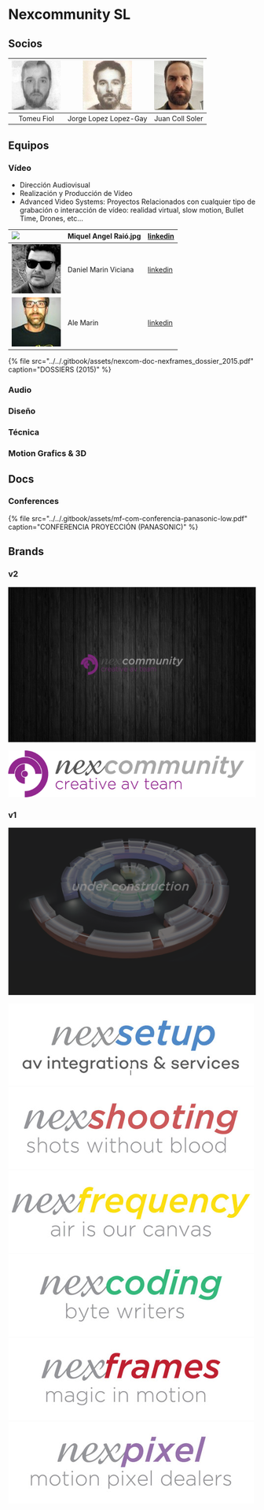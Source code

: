 # Nexcommunity SL

## Socios

| ![](../../.gitbook/assets/socios-bartolome-fiol-arguimbau-2-.jpg-100x100.jpg) | ![](../../.gitbook/assets/socios-jorge-lopez-lopez-gay.jpg-100x100.jpg) | ![](../../.gitbook/assets/socios-juan-coll-soler-2-.jpg-100x100.jpg) |
| :---: | :---: | :---: |
| Tomeu Fiol | Jorge Lopez Lopez-Gay | Juan Coll Soler |

## Equipos

### Vídeo



* Dirección Audiovisual
* Realización y Producción de Vídeo 
* Advanced Video Systems: Proyectos Relacionados con cualquier tipo de grabación o interacción de vídeo: realidad virtual, slow motion, Bullet Time, Drones, etc...

| ![](../../.gitbook/assets/team-miquel-angelraio.jpg-100x100.jpg) | Miquel Angel Raió.jpg | [linkedin](https://www.linkedin.com/in/miquel-%C3%A0ngel-rai%C3%B3-95420961/) |
| :--- | :--- | :--- |
| ![](../../.gitbook/assets/team-daniel-marin-viciana.jpg-100x100.jpg) | Daniel Marin Viciana | [linkedin](https://www.linkedin.com/in/daniel-marin-viciana-81580540/) |
| ![](../../.gitbook/assets/team-ale-martin.jpg-100x100.jpg) | Ale Marin | [linkedin](https://www.linkedin.com/in/alejandro-martin-ruiz-185882150/) |

{% file src="../../.gitbook/assets/nexcom-doc-nexframes\_dossier\_2015.pdf" caption="DOSSIERS \(2015\)" %}

### Audio

### Diseño

### Técnica

### Motion Grafics & 3D

## Docs

### Conferences

{% file src="../../.gitbook/assets/mf-com-conferencia-panasonic-low.pdf" caption="CONFERENCIA PROYECCIÓN \(PANASONIC\)" %}

## Brands

### v2

![](../../.gitbook/assets/nexcom-com-v2-desktop_wallpaper.jpg)

![](../../.gitbook/assets/nexcom-com-v2-1-.jpg)

### v1

![](../../.gitbook/assets/nexcom-com-nex_under.png)

![](../../.gitbook/assets/nexcom-com-nexsetup.jpg)
![](../../.gitbook/assets/nexcom-com-nexshooting_logo.jpg)
![](../../.gitbook/assets/nexcom-com-nexfrequency_logo.jpg)
![](../../.gitbook/assets/nexcom-com-nexcoding_logo.jpg)
![](../../.gitbook/assets/nexcom-com-nexframes_logo.jpg)
![](../../.gitbook/assets/nexcom-com-nexpixel_logo.jpg)


